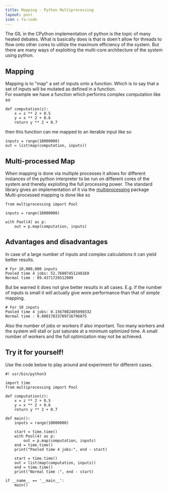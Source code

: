 ```yaml
---
title: Mapping - Python Multiprocessing
layout: post
icon : fa-code 
---
```


The GIL in the CPython implementation of python is the topic of many heated debates. What is basically does is that is doen't allow for threads to flow onto other cores to utilize the maximum efficiency of the system. But there are many ways of exploiting the multi-core architecture of the system using python.
## Mapping  
Mapping is to "map" a set of inputs onto a function. Which is to say that a set of inputs will be mutated as defined in a function.  
For example we have a function which performs complex computation like so  
```
def computation(z):
    x = z ** 2 + 0.5
    y = x ** 2 + 0.6
    return y ** 2 + 0.7
```
then this function can me mapped to an iterable input like so  
```
inputs = range(10000000)
out = list(map(computation, inputs))
```  
## Multi-processed Map  
When mapping is done via multiple processes it allows for different instances of the python interpreter to be run on different cores of the system and thereby exploiting the full processing power. The standard library gives an implementation of it via the [multiprocessing](https://docs.python.org/3.6/library/multiprocessing.html) package  
Multi-processed mapping is done like so  
```
from multiprocessing import Pool

inputs = range(10000000)

with Pool(4) as p:
    out = p.map(computation, inputs)
```  
## Advantages and disadvantages  
In case of a large number of inputs and complex calculations it can yield better results.  
```
# For 10,000,000 inputs
Pooled time 4 jobs: 52.76807451248169
Normal time : 89.4371726512909
```  
But be warned it does not give better results in all cases. E.g. if the number of inputs is small it will actually give wore performance than that of simple mapping.  
```
# For 10 inputs
Pooled time 4 jobs: 0.1567082405090332
Normal time : 0.00017833709716796875
```  
Also the number of jobs or workers if also important. Too many workers and the system will stall or just saturate at a minimum optimized time. A small number of workers and the full optimization may not be achieved.  
## Try it for yourself!  
Use the code below to play around and experiment for different cases.  
```
#! usr/bin/python3

import time
from multiprocessing import Pool

def computation(z):
    x = z ** 2 + 0.5
    y = x ** 2 + 0.6
    return y ** 2 + 0.7

def main():
    inputs = range(10000000)

    start = time.time()
    with Pool(4) as p:
        out = p.map(computation, inputs)
    end = time.time()
    print("Pooled time 4 jobs:", end - start)

    start = time.time()
    out = list(map(computation, inputs))
    end = time.time()
    print("Normal time :", end - start)

if __name__ == '__main__':
    main()

```